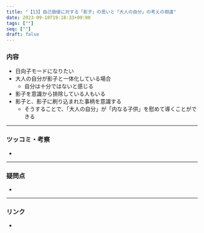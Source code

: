 ```yaml
---
title: "【13】自己価値に対する「影子」の思いと「大人の自分」の考えの相違"
date: 2023-09-18T19:18:33+09:00
tags: [""]
seq: [""]
draft: false
---
```


### 内容
- 日向子モードになりたい
- 大人の自分が影子と一体化している場合
  - 自分は十分ではないと感じる
- 影子を意識から排除している人もいる
- 影子と、影子に刷り込まれた事柄を意識する
  - そうすることで、「大人の自分」が「内なる子供」を慰めて導くことができる

---
### ツッコミ・考察
- 

---
### 疑問点
- 


---
### リンク
- 